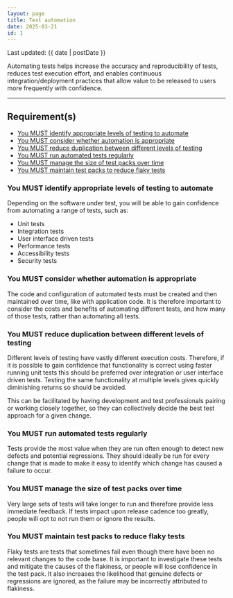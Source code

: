 ```yaml
---
layout: page
title: Test automation
date: 2025-03-21
id: 1
---
```


<p class="govuk-body-s">
Last updated: {{ date | postDate }}
</p>

<p class="govuk-body-l">
Automating tests helps increase the accuracy and reproducibility of tests, reduces test execution effort, and enables continuous integration/deployment practices that allow value to be released to users more frequently with confidence.
</p>

<hr class="govuk-section-break--l govuk-section-break--visible">

## Requirement(s)
- [You MUST identify appropriate levels of testing to automate](#you-must-identify-appropriate-levels-of-testing-to-automate)
- [You MUST consider whether automation is appropriate](#you-must-consider-whether-automation-is-appropriate)
- [You MUST reduce duplication between different levels of testing](#you-must-identify-appropriate-levels-of-testing-to-automate)
- [You MUST run automated tests regularly](#you-must-run-automated-tests-regularly)
- [You MUST manage the size of test packs over time](#you-must-manage-the-size-of-test-packs-over-time)
- [You MUST maintain test packs to reduce flaky tests](#you-must-maintain-test-packs-to-reduce-flaky-tests)

### You MUST identify appropriate levels of testing to automate

Depending on the software under test, you will be able to gain confidence from automating a range of tests, such as:
- Unit tests
- Integration tests
- User interface driven tests
- Performance tests
- Accessibility tests
- Security tests

### You MUST consider whether automation is appropriate

The code and configuration of automated tests must be created and then maintained over time, like with application code. It is therefore important to consider the costs and benefits of automating different tests, and how many of those tests, rather than automating all tests.

### You MUST reduce duplication between different levels of testing

Different levels of testing have vastly different execution costs. Therefore, if it is possible to gain confidence that functionality is correct using faster running unit tests this should be preferred over integration or user interface driven tests. Testing the same functionality at multiple levels gives quickly diminishing returns so should be avoided.

This can be facilitated by having development and test professionals pairing or working closely together, so they can collectively decide the best test approach for a given change.

### You MUST run automated tests regularly

Tests provide the most value when they are run often enough to detect new defects and potential regressions. They should ideally be run for every change that is made to make it easy to identify which change has caused a failure to occur.

### You MUST manage the size of test packs over time

Very large sets of tests will take longer to run and therefore provide less immediate feedback. If tests impact upon release cadence too greatly, people will opt to not run them or ignore the results.

### You MUST maintain test packs to reduce flaky tests

Flaky tests are tests that sometimes fail even though there have been no relevant changes to the code base. It is important to investigate these tests and mitigate the causes of the flakiness, or people will lose confidence in the test pack. It also increases the likelihood that genuine defects or regressions are ignored, as the failure may be incorrectly attributed to flakiness.
